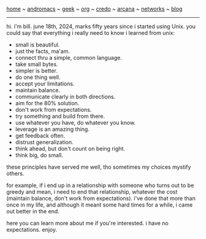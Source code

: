 [home](README.md) ~ [andromacs](andromacs.md) ~ [geek](geekcode.md) ~ [org](orgmode.md) ~ [credo](credo.md) ~ [arcana](arcana.md) ~ [networks](networking.md) ~ [blog](blogroll.md)

-----

hi. i'm bill. june 18th, 2024, marks fifty years since i started using Unix. you could say that everything i really need to know i learned from unix:

* small is beautiful.
* just the facts, ma'am.
* connect thru a simple, common language.
* take small bytes.
* simpler is better.
* do one thing well.
* accept your limitations.
* maintain balance.
* communicate clearly in both directions.
* aim for the 80% solution.
* don't work from expectations.
* try something and build from there.
* use whatever you have, do whatever you know.
* leverage is an amazing thing.
* get feedback often.
* distrust generalization.
* think ahead, but don't count on being right. 
* think big, do small.

these principles have served me well, tho sometimes my choices mystify others. 

for example, if i end up in a relationship with someone who turns out to be greedy and mean, i need to end that relationship, whatever the cost (maintain balance, don't work from expectations). i've done that more than once in my life, and although it meant some hard times for a while, i came out better in the end. 

here you can learn more about me if you're interested. i have no expectations. enjoy.
